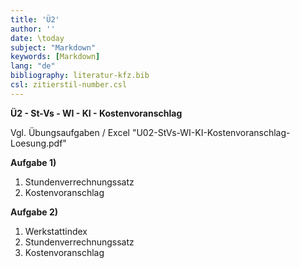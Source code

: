 ```yaml
---
title: 'Ü2'
author: ''
date: \today
subject: "Markdown"
keywords: [Markdown]
lang: "de"
bibliography: literatur-kfz.bib 
csl: zitierstil-number.csl
---
```

<!-----------------------------+
ju 27-2-22
&euro; &euro; 
+------------------------------>

**Ü2 - St-Vs - WI - KI - Kostenvoranschlag**

Vgl. Übungsaufgaben / Excel "U02-StVs-WI-KI-Kostenvoranschlag-Loesung.pdf"

**Aufgabe 1)**

1. Stundenverrechnungssatz
1. Kostenvoranschlag

**Aufgabe 2)**

1. Werkstattindex
1. Stundenverrechnungssatz
1. Kostenvoranschlag

